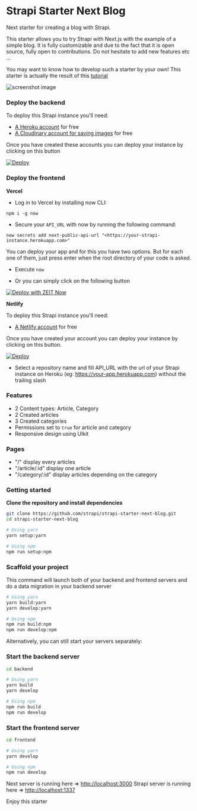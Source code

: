 # Strapi Starter Next Blog

Next starter for creating a blog with Strapi.

This starter allows you to try Strapi with Next.js with the example of a simple blog. It is fully customizable and due to the fact that it is open source, fully open to contributions. Do not hesitate to add new features etc ...

You may want to know how to develop such a starter by your own! This starter is actually the result of this [tutorial](https://strapi.io/blog/build-a-blog-with-next-react-js-strapi-and-apollo)

![screenshot image](/screenshot.png)

### Deploy the backend

To deploy this Strapi instance you'll need:

- [A Heroku account](https://signup.heroku.com/) for free
- [A Cloudinary account for saving images](https://cloudinary.com/users/register/free) for free

Once you have created these accounts you can deploy your instance by clicking on this button

<!-- [![Deploy](https://www.herokucdn.com/deploy/button.svg)](https://heroku.com/deploy?template=https://github.com/strapi/strapi-starter-next-blog) -->
[![Deploy](https://www.herokucdn.com/deploy/button.svg)](https://heroku.com/deploy?template=https://github.com/jshaw/strapi-starter-next-blog)

### Deploy the frontend

**Vercel**

  - Log in to Vercel by installing now CLI:

  `npm i -g now`

  - Secure your `API_URL` with now by running the following command:

  `now secrets add next-public-api-url "<https://your-strapi-instance.herokuapp.com>"`

You can deploy your app and for this you have two options. But for each one of them, just press enter when the root directory of your code is asked.

  - Execute `now`

  - Or you can simply click on the following button

[![Deploy with ZEIT Now](https://zeit.co/button)](https://zeit.co/new/project?template=https://github.com/strapi/strapi-starter-next-blog)

**Netlify**

To deploy this Strapi instance you'll need:

  - [A Netlify account](https://app.netlify.com/signup) for free

Once you have created your account you can deploy your instance by clicking on this button.

[![Deploy](https://www.netlify.com/img/deploy/button.svg)](https://app.netlify.com/start/deploy?repository=https://github.com/strapi/strapi-starter-next-blog)

  - Select a repository name and fill API_URL with the url of your Strapi instance on Heroku (eg: https://your-app.herokuapp.com) without the trailing slash

### Features

  - 2 Content types: Article, Category
  - 2 Created articles
  - 3 Created categories
  - Permissions set to `true` for article and category
  - Responsive design using UIkit

### Pages

  - "/" display every articles
  - "/article/:id" display one article
  - "/category/:id" display articles depending on the category

### Getting started

**Clone the repository and install dependencies**

```bash
git clone https://github.com/strapi/strapi-starter-next-blog.git
cd strapi-starter-next-blog

# Using yarn
yarn setup:yarn

# Using npm
npm run setup:npm
```

### Scaffold your project

This command will launch both of your backend and frontend servers and do a data migration in your backend server

```bash
# Using yarn
yarn build:yarn
yarn develop:yarn

# Using npm
npm run build:npm
npm run develop:npm
```

Alternatively, you can still start your servers separately:

### Start the backend server

```bash
cd backend

# Using yarn
yarn build
yarn develop

# Using npm
npm run build
npm run develop
```

### Start the frontend server

```bash
cd frontend

# Using yarn
yarn develop

# Using npm
npm run develop
```

Next server is running here => [http://localhost:3000](http://localhost:3000)
Strapi server is running here => [http://localhost:1337](http://localhost:1337)

Enjoy this starter
